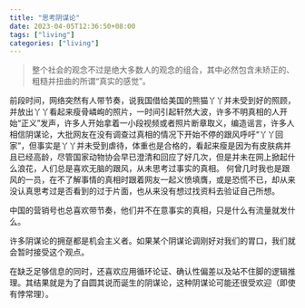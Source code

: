 ```yaml
---
title: "思考阴谋论"
date: 2023-04-05T12:36:50+08:00
tags: ["living"]
categories: ["living"]
---
```


> 整个社会的观念不过是绝大多数人的观念的组合，其中必然包含未矫正的、粗糙并扭曲的所谓“真实的感觉”。

前段时间，网络突然有人带节奏，说我国借给美国的熊猫丫丫并未受到好的照顾，并放出丫丫看起来瘦骨嶙峋的照片，一时间引起轩然大波，许多不明真相的人开始“正义”发声，许多人开始拿着一小段视频或者照片断章取义，编造谣言，许多人相信阴谋论，大批网友在没有调查过真相的情况下开始不停的跟风呼吁“丫丫回家”，但事实是丫丫并未受到虐待，体重也是合格的，看起来瘦是因为有皮肤病并且已经高龄，尽管国家动物协会早已澄清和回应了好几次，但是并未在网上掀起什么浪花，人们总是喜欢无脑的跟风，从未思考过事实的真相。
何曾几时我也是跟风的一员，在不了解事情的真相时跟着网友一起义愤填膺，或是恐慌不已，却从来没认真思考过是否看到的过于片面，也从来没有想过找资料去验证自己所想。

中国的营销号也总喜欢带节奏，他们并不在意事实的真相，只是什么有流量就发什么。

许多阴谋论的拥趸都是机会主义者。如果某个阴谋论调刚好对我们的胃口，我们就会暂时接受这个观点。

在缺乏足够信息的同时，还喜欢应用循环论证、确认性偏差以及站不住脚的逻辑推理。其结果就是为了自圆其说而诞生的阴谋论，这种阴谋论可能还很受欢迎（即使有悖常理）。

